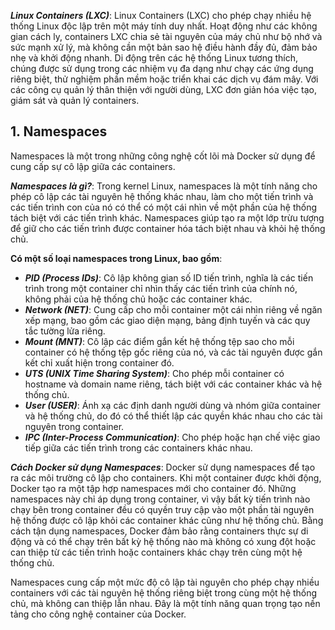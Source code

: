 ***Linux Containers (LXC)***: Linux Containers (LXC) cho phép chạy nhiều hệ thống Linux độc lập trên một máy tính duy nhất. Hoạt động như các không gian cách ly, containers LXC chia sẻ tài nguyên của máy chủ như bộ nhớ và sức mạnh xử lý, mà không cần một bản sao hệ điều hành đầy đủ, đảm bảo nhẹ và khởi động nhanh. Di động trên các hệ thống Linux tương thích, chúng được sử dụng trong các nhiệm vụ đa dạng như chạy các ứng dụng riêng biệt, thử nghiệm phần mềm hoặc triển khai các dịch vụ đám mây. Với các công cụ quản lý thân thiện với người dùng, LXC đơn giản hóa việc tạo, giám sát và quản lý containers.

## 1. Namespaces

Namespaces là một trong những công nghệ cốt lõi mà Docker sử dụng để cung cấp sự cô lập giữa các containers. 

***Namespaces là gì?***: Trong kernel Linux, namespaces là một tính năng cho phép cô lập các tài nguyên hệ thống khác nhau, làm cho một tiến trình và các tiến trình con của nó có thể có một cái nhìn về một phần của hệ thống tách biệt với các tiến trình khác. Namespaces giúp tạo ra một lớp trừu tượng để giữ cho các tiến trình được container hóa tách biệt nhau và khỏi hệ thống chủ.

**Có một số loại namespaces trong Linux, bao gồm**:

* ***PID (Process IDs)***: Cô lập không gian số ID tiến trình, nghĩa là các tiến trình trong một container chỉ nhìn thấy các tiến trình của chính nó, không phải của hệ thống chủ hoặc các container khác.
* ***Network (NET)***: Cung cấp cho mỗi container một cái nhìn riêng về ngăn xếp mạng, bao gồm các giao diện mạng, bảng định tuyến và các quy tắc tường lửa riêng.
* ***Mount (MNT)***: Cô lập các điểm gắn kết hệ thống tệp sao cho mỗi container có hệ thống tệp gốc riêng của nó, và các tài nguyên được gắn kết chỉ xuất hiện trong container đó.
* ***UTS (UNIX Time Sharing System)***: Cho phép mỗi container có hostname và domain name riêng, tách biệt với các container khác và hệ thống chủ.
* ***User (USER)***: Ánh xạ các định danh người dùng và nhóm giữa container và hệ thống chủ, do đó có thể thiết lập các quyền khác nhau cho các tài nguyên trong container.
* ***IPC (Inter-Process Communication)***: Cho phép hoặc hạn chế việc giao tiếp giữa các tiến trình trong các containers khác nhau.

***Cách Docker sử dụng Namespaces***: Docker sử dụng namespaces để tạo ra các môi trường cô lập cho containers. Khi một container được khởi động, Docker tạo ra một tập hợp namespaces mới cho container đó. Những namespaces này chỉ áp dụng trong container, vì vậy bất kỳ tiến trình nào chạy bên trong container đều có quyền truy cập vào một phần tài nguyên hệ thống được cô lập khỏi các container khác cũng như hệ thống chủ. Bằng cách tận dụng namespaces, Docker đảm bảo rằng containers thực sự di động và có thể chạy trên bất kỳ hệ thống nào mà không có xung đột hoặc can thiệp từ các tiến trình hoặc containers khác chạy trên cùng một hệ thống chủ.

Namespaces cung cấp một mức độ cô lập tài nguyên cho phép chạy nhiều containers với các tài nguyên hệ thống riêng biệt trong cùng một hệ thống chủ, mà không can thiệp lẫn nhau. Đây là một tính năng quan trọng tạo nền tảng cho công nghệ container của Docker.
